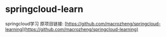 # springcloud-learn
springcloud学习
原项目链接: [https://github.com/macrozheng/springcloud-learning](https://github.com/macrozheng/springcloud-learning)
